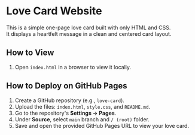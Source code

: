 # Love Card Website

This is a simple one-page love card built with only HTML and CSS.  
It displays a heartfelt message in a clean and centered card layout.

## How to View

1. Open `index.html` in a browser to view it locally.

## How to Deploy on GitHub Pages

1. Create a GitHub repository (e.g., `love-card`).
2. Upload the files: `index.html`, `style.css`, and `README.md`.
3. Go to the repository's **Settings → Pages**.
4. Under **Source**, select `main` branch and `/ (root)` folder.
5. Save and open the provided GitHub Pages URL to view your love card.

